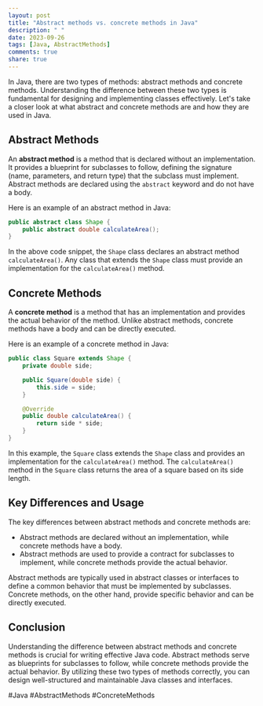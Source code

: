 ```yaml
---
layout: post
title: "Abstract methods vs. concrete methods in Java"
description: " "
date: 2023-09-26
tags: [Java, AbstractMethods]
comments: true
share: true
---
```


In Java, there are two types of methods: abstract methods and concrete methods. Understanding the difference between these two types is fundamental for designing and implementing classes effectively. Let's take a closer look at what abstract and concrete methods are and how they are used in Java.

## Abstract Methods

An **abstract method** is a method that is declared without an implementation. It provides a blueprint for subclasses to follow, defining the signature (name, parameters, and return type) that the subclass must implement. Abstract methods are declared using the `abstract` keyword and do not have a body.

Here is an example of an abstract method in Java:

```java
public abstract class Shape {
    public abstract double calculateArea();
}
```

In the above code snippet, the `Shape` class declares an abstract method `calculateArea()`. Any class that extends the `Shape` class must provide an implementation for the `calculateArea()` method.

## Concrete Methods

A **concrete method** is a method that has an implementation and provides the actual behavior of the method. Unlike abstract methods, concrete methods have a body and can be directly executed.

Here is an example of a concrete method in Java:

```java
public class Square extends Shape {
    private double side;

    public Square(double side) {
        this.side = side;
    }

    @Override
    public double calculateArea() {
        return side * side;
    }
}
```

In this example, the `Square` class extends the `Shape` class and provides an implementation for the `calculateArea()` method. The `calculateArea()` method in the `Square` class returns the area of a square based on its side length.

## Key Differences and Usage

The key differences between abstract methods and concrete methods are:

- Abstract methods are declared without an implementation, while concrete methods have a body.
- Abstract methods are used to provide a contract for subclasses to implement, while concrete methods provide the actual behavior.

Abstract methods are typically used in abstract classes or interfaces to define a common behavior that must be implemented by subclasses. Concrete methods, on the other hand, provide specific behavior and can be directly executed.

## Conclusion

Understanding the difference between abstract methods and concrete methods is crucial for writing effective Java code. Abstract methods serve as blueprints for subclasses to follow, while concrete methods provide the actual behavior. By utilizing these two types of methods correctly, you can design well-structured and maintainable Java classes and interfaces.

#Java #AbstractMethods #ConcreteMethods
